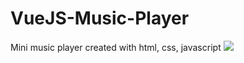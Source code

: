 # VueJS-Music-Player
Mini music player created with html, css, javascript
 ![](https://user-images.githubusercontent.com/47387086/75391093-2556d900-58f2-11ea-8ef0-110a7fab621b.gif)
